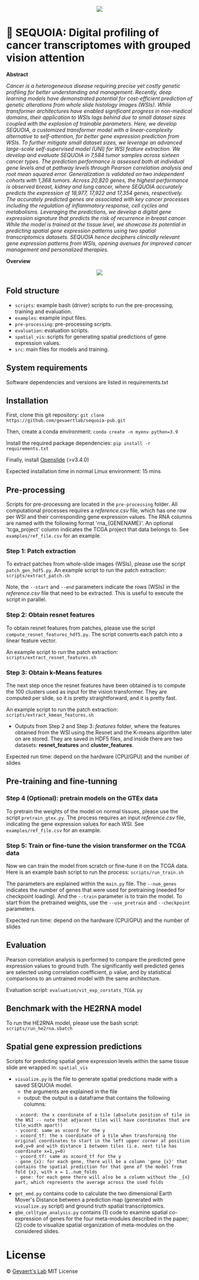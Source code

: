 <p align="center">
  <img src="https://github.com/gevaertlab/sequoia-pub/blob/master/images/seq-logo.png"/>
</p>


# :evergreen_tree: SEQUOIA: Digital profiling of cancer transcriptomes with grouped vision attention

**Abstract**

_Cancer is a heterogeneous disease requiring precise yet costly genetic profiling for better understanding and management. Recently, deep learning models have demonstrated potential for cost-efficient prediction of genetic alterations from whole slide histology images (WSIs). While transformer architectures have enabled significant progress in non-medical domains, their application to WSIs lags behind due to small dataset sizes coupled with the explosion of trainable parameters. Here, we develop SEQUOIA, a customized transformer model with a linear-complexity alternative to self-attention, for better gene expression prediction from WSIs. To further mitigate small dataset sizes, we leverage an advanced large-scale self-supervised model (UNI) for WSI feature extraction. We develop and evaluate SEQUOIA in 7,584 tumor samples across sixteen cancer types. The prediction performance is assessed both at individual gene levels and at pathway levels through Pearson correlation analysis and root mean squared error. Generalization is validated on two independent cohorts with 1,368 tumors. Across 20,820 genes, the highest performance is observed breast, kidney and lung cancer, where SEQUOIA accurately predicts the expression of 18,977, 17,922 and 17,354 genes, respectively. The accurately predicted genes are associated with key cancer processes including the regulation of inflammatory response, cell cycles and metabolisms. Leveraging the predictions, we develop a digital gene expression signature that predicts the risk of recurrence in breast cancer. While the model is trained at the tissue level, we showcase its potential in predicting spatial gene expression patterns using two spatial transcriptomics datasets. SEQUOIA hence deciphers clinically relevant gene expression patterns from WSIs, opening avenues for improved cancer management and personalized therapies._

**Overview**
<p align="center">
  <img src="https://github.com/gevaertlab/sequoia-pub/blob/master/images/overview_new.png"/>
</p>

## Fold structure

- `scripts`: example bash (driver) scripts to run the pre-processing, training and evaluation.
- `examples`: example input files.
- `pre-processing`: pre-processing scripts.
- `evaluation`: evaluation scripts.
- `spatial_vis`: scripts for generating spatial predictions of gene expression values. 
- `src`: main files for models and training.

## System requirements

Software dependencies and versions are listed in requirements.txt

## Installation

First, clone this git repository: `git clone https://github.com/gevaertlab/sequoia-pub.git`

Then, create a conda environment: `conda create -n myenv python=3.9`

Install the required package dependencies: `pip install -r requirements.txt`

Finally, install [Openslide](https://openslide.org/download/) (>v3.4.0)

Expected installation time in normal Linux environment: 15 mins 

## Pre-processing

Scripts for pre-processing are located in the `pre-processing` folder. All computational processes requires a *reference.csv* file, which has one row per WSI and their corresponding gene expression values. The RNA columns are named with the following format 'rna_{GENENAME}'. An optional 'tcga_project' column indicates the TCGA project that data belongs to. See `examples/ref_file.csv` for an example. 

### Step 1: Patch extraction

To extract patches from whole-slide images (WSIs), please use the script `patch_gen_hdf5.py`. 
An example script to run the patch extraction: `scripts/extract_patch.sh`

Note, the ```--start``` and ```--end``` parameters indicate the rows (WSIs) in the *reference.csv* file that need to be extracted. This is useful to execute the script in parallel.

### Step 2: Obtain resnet features

To obtain resnet features from patches, please use the script `compute_resnet_features_hdf5.py`. The script converts each patch into a linear feature vector. 

An example script to run the patch extraction: `scripts/extract_resnet_features.sh`

### Step 3: Obtain k-Means features

The next step once the resnet features have been obtained is to compute the 100 clusters used as input for the vision transformer. They are computed per slide, so it is pretty straightforward, and it is pretty fast. 

An example script to run the patch extraction: `scripts/extract_kmean_features.sh`

- Outputs from Step 2 and Step 3:
*features* folder, where the features obtained from the WSI using the Resnet and the K-means algorithm later on are stored. They are saved in HDF5 files, and inside there are two datasets: **resnet_features** and **cluster_features**.

Expected run time: depend on the hardware (CPU/GPU) and the number of slides

## Pre-training and fine-tunning

### Step 4 (Optional): pretrain models on the GTEx data

To pretrain the weights of the model on normal tissues, please use the script `pretrain_gtex.py`. The process requires an input  *reference.csv* file, indicating the gene expression values for each WSI. See `examples/ref_file.csv` for an example. 

### Step 5: Train or fine-tune the vision transformer on the TCGA data

Now we can train the model from scratch or fine-tune it on the TCGA data. Here is an example bash script to run the process: `scripts/run_train.sh`

The parameters are explained within the `main.py` file. The ```--num_genes``` indicates the number of genes that were used for pretraining (needed for checkpoint loading). And the ```--train``` parameter is to train the model. To start from the pretrained weights, use the ```--use_pretrain``` and ```--checkpoint``` parameters. 

Expected run time: depend on the hardware (CPU/GPU) and the number of slides

## Evaluation

Pearson correlation analysis is performed to compare the predicted gene expression values to ground truth. The significantly well predicted genes are selected using correlation coefficient, p value, and by statistical comparisons to an untrained model with the same architecture.

Evaluation script: `evaluation/vit_exp_corstats_TCGA.py`

## Benchmark with the HE2RNA model

To run the HE2RNA model, please use the bash script: `scripts/run_he2rna.sbatch`

## Spatial gene expression predictions

Scripts for predicting spatial gene expression levels within the same tissue slide are wrapped in: `spatial_vis`

- ```visualize.py``` is the file to generate spatial predictions made with a saved SEQUOIA model. 
  - the arguments are explained in the file
  - output: the output is a dataframe that contains the following columns:
  ```
  - xcoord: the x coordinate of a tile (absolute position of tile in the WSI -- note that adjacent tiles will have coordinates that are tile_width apart!)
  - ycoord: same as xcoord for the y
  - xcoord_tf: the x coordinate of a tile when transforming the original coordinates to start in the left upper corner at position x=0,y=0 and with distance 1 between tiles (i.e. next tile has coordinate x=1,y=0)
  - ycoord_tf: same as xcoord_tf for the y
  - gene_{x}: for each gene, there will be a column 'gene_{x}' that contains the spatial prediction for that gene of the model from fold {x}, with x = 1..num_folds
  - gene: for each gene there will also be a column without the _{x} part, which represents the average across the used folds
  ```
- ```get_emd.py``` contains code to calculate the two dimensional Earth Mover's Distance between a prediction map (generated with ```visualize.py``` script) and ground truth spatial transcriptomics.
- ```gbm_celltype_analysis.py``` contains (1) code to examine spatial co-expression of genes for the four meta-modules described in the paper; (2) code to visualize spatial organization of meta-modules on the considered slides.


# License

&copy; [Gevaert's Lab](https://med.stanford.edu/gevaertlab.html) MIT License



